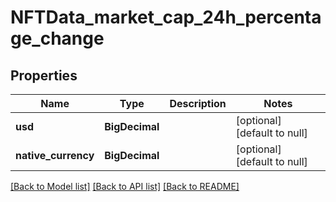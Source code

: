 # NFTData_market_cap_24h_percentage_change
## Properties

| Name | Type | Description | Notes |
|------------ | ------------- | ------------- | -------------|
| **usd** | **BigDecimal** |  | [optional] [default to null] |
| **native\_currency** | **BigDecimal** |  | [optional] [default to null] |

[[Back to Model list]](../README.md#documentation-for-models) [[Back to API list]](../README.md#documentation-for-api-endpoints) [[Back to README]](../README.md)

